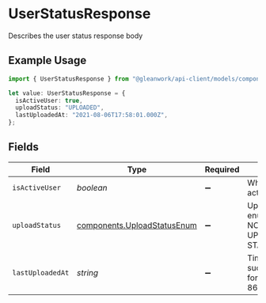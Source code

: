 # UserStatusResponse

Describes the user status response body

## Example Usage

```typescript
import { UserStatusResponse } from "@gleanwork/api-client/models/components";

let value: UserStatusResponse = {
  isActiveUser: true,
  uploadStatus: "UPLOADED",
  lastUploadedAt: "2021-08-06T17:58:01.000Z",
};
```

## Fields

| Field                                                                      | Type                                                                       | Required                                                                   | Description                                                                | Example                                                                    |
| -------------------------------------------------------------------------- | -------------------------------------------------------------------------- | -------------------------------------------------------------------------- | -------------------------------------------------------------------------- | -------------------------------------------------------------------------- |
| `isActiveUser`                                                             | *boolean*                                                                  | :heavy_minus_sign:                                                         | Whether the user is active or not                                          | true                                                                       |
| `uploadStatus`                                                             | [components.UploadStatusEnum](../../models/components/uploadstatusenum.md) | :heavy_minus_sign:                                                         | Upload status, enum of NOT_UPLOADED, UPLOADED, STATUS_UNKNOWN              | UPLOADED                                                                   |
| `lastUploadedAt`                                                           | *string*                                                                   | :heavy_minus_sign:                                                         | Time of last successful upload for the user, in ISO 8601 format            | 2021-08-06T17:58:01.000Z                                                   |